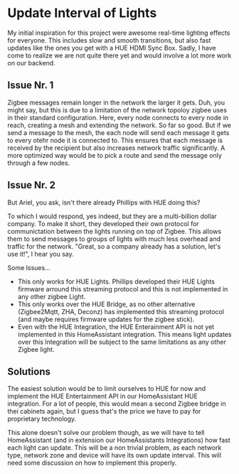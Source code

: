 # Update Interval of Lights

My initial inspiration for this project were awesome real-time lighting effects for everyone. This includes slow and smooth transitions, but also fast updates like the ones you get with a HUE HDMI Sync Box. Sadly, I have come to realize we are not quite there yet and would involve a lot more work on our backend.

## Issue Nr. 1
Zigbee messages remain longer in the network the larger it gets. Duh, you might say, but this is due to a limitation of the network topoloy zigbee uses in their standard configuration. Here, every node connects to every node in reach, creating a mesh and extending the network. So far so good. But if we send a message to the mesh, the each node will send each message it gets to every otehr node it is connected to. This ensures that each message is received by the recipient but also increases network traffic significantly. A more optimized way would be to pick a route and send the message only through a few nodes.


## Issue Nr. 2
But Ariel, you ask, isn't there already Phillips with HUE doing this?

To which I would respond, yes indeed, but they are a multi-billion dollar company. To make it short, they developed their own protocol for communictation between the lights running on top of Zigbee. This allows them to send messages to groups of lights with much less overhead and traffic for the network. "Great, so a company already has a solution, let's use it!", I hear you say.

Some Issues...
* This only works for HUE Lights. Phillips developed their HUE Lights firmware arround this streaming protocol and this is not implemented in any other zigbee Light.
* This only works over the HUE Bridge, as no other alternative (Zigbee2Mqtt, ZHA, Deconz) has implemented this streaming protocol (and maybe requires firmware updates for the zigbee stick).
* Even with the HUE Integration, the HUE Enterainment API is not yet implemented in this HomeAssistant integration. This means light updates over this Integration will be subject to the same limitations as any other Zigbee light.

## Solutions
The easiest solution would be to limit ourselves to HUE for now and implement the HUE Entertainment API in our HomeAssistant HUE integration. For a lot of people, this would mean a second Zigbee bridge in thei cabinets again, but I guess that's the price we have to pay for proprietary technology.

This alone doesn't solve our problem though, as we will have to tell HomeAssistant (and in extension our HomeAssistants Integrations) how fast each light can update. This will be a non trivial problem, as each network type, network zone and device will have its own update interval. This will need some discussion on how to implement this properly.
